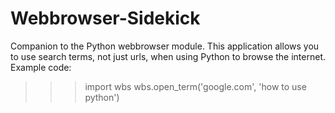 # Webbrowser-Sidekick
Companion to the Python webbrowser module.
This application allows you to use search terms, not just urls, when using Python to browse the internet.
Example code:
>>> import wbs
>>> wbs.open_term('google.com', 'how to use python')
